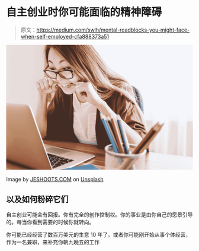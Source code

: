 # 自主创业时你可能面临的精神障碍

> 原文：<https://medium.com/swlh/mental-roadblocks-you-might-face-when-self-employed-cfa888373a51>

![](img/4277d53321ee2cc64eb103ce7b671a0e.png)

Image by [JESHOOTS.COM](https://unsplash.com/@jeshoots?utm_source=medium&utm_medium=referral) on [Unsplash](https://unsplash.com?utm_source=medium&utm_medium=referral)

## 以及如何粉碎它们

自主创业可能会有回报。你有完全的创作控制权。你的事业是由你自己的愿景引导的。每当你看到需要的时候你就转向。

你可能已经经营了数百万美元的生意 10 年了。或者你可能刚开始从事个体经营，作为一名兼职，来补充你朝九晚五的工作